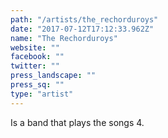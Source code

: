 ```yaml
---
path: "/artists/the_rechorduroys"
date: "2017-07-12T17:12:33.962Z"
name: "The Rechorduroys"
website: ""
facebook: ""
twitter: ""
press_landscape: ""
press_sq: ""
type: "artist"
---
```


Is a band that plays the songs 4.